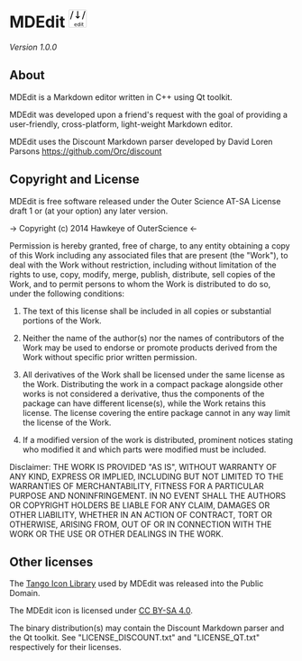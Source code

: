 MDEdit ![MDEdit icon](data/mdedit_icon.png)
======
*Version 1.0.0*

## About

MDEdit is a Markdown editor written in C++ using Qt toolkit.

MDEdit was developed upon a friend's request with the goal
 of providing a user-friendly, cross-platform, light-weight Markdown editor.
 
MDEdit uses the Discount Markdown parser developed by David Loren Parsons
 <https://github.com/Orc/discount>
 
## Copyright and License

MDEdit is free software released under the Outer Science AT-SA License draft 1 or (at your option) any later version.

-> Copyright (c) 2014 Hawkeye of OuterScience <-

Permission is hereby granted, free of charge, to any entity obtaining a copy
 of this Work including any associated files that are present (the "Work"),
 to deal with the Work without restriction, including without limitation of
 the rights to use, copy, modify, merge, publish, distribute, sell copies of
 the Work, and to permit persons to whom the Work is distributed to do so,
 under the following conditions:

1. The text of this license shall be included in all copies
   or substantial portions of the Work.

2. Neither the name of the author(s) nor the names of contributors of
   the Work may be used to endorse or promote products derived
   from the Work without specific prior written permission.

3. All derivatives of the Work shall be licensed under the same license as
   the Work. Distributing the work in a compact package alongside other works
   is not considered a derivative, thus the components of the package can have
   different license(s), while the Work retains this license. The license
   covering the entire package cannot in any way limit the license of the Work.
   
4. If a modified version of the work is distributed, prominent notices stating
   who modified it and which parts were modified must be included.

Disclaimer:
THE WORK IS PROVIDED "AS IS", WITHOUT WARRANTY OF ANY KIND, EXPRESS OR
 IMPLIED, INCLUDING BUT NOT LIMITED TO THE WARRANTIES OF MERCHANTABILITY,
 FITNESS FOR A PARTICULAR PURPOSE AND NONINFRINGEMENT. IN NO EVENT SHALL THE
 AUTHORS OR COPYRIGHT HOLDERS BE LIABLE FOR ANY CLAIM, DAMAGES OR OTHER
 LIABILITY, WHETHER IN AN ACTION OF CONTRACT, TORT OR OTHERWISE, ARISING FROM,
 OUT OF OR IN CONNECTION WITH THE WORK OR THE USE OR OTHER DEALINGS IN
 THE WORK.

 
## Other licenses

The [Tango Icon Library](http://tango.freedesktop.org/Tango_Icon_Library ) used by MDEdit was released into the Public Domain.

The MDEdit icon is licensed under [CC BY-SA 4.0](http://creativecommons.org/licenses/by-sa/4.0/ ).

The binary distribution(s) may contain the Discount Markdown parser and the Qt toolkit. See "LICENSE_DISCOUNT.txt" and "LICENSE_QT.txt" respectively for their licenses.
